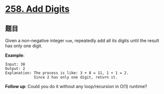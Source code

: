 # [258. Add Digits](https://leetcode.com/problems/add-digits/)


## 题目

Given a non-negative integer `num`, repeatedly add all its digits until the result has only one digit.

**Example**:

```
Input: 38
Output: 2
Explanation: The process is like: 3 + 8 = 11, 1 + 1 = 2.
             Since 2 has only one digit, return it.
```

**Follow up**: Could you do it without any loop/recursion in O(1) runtime?
